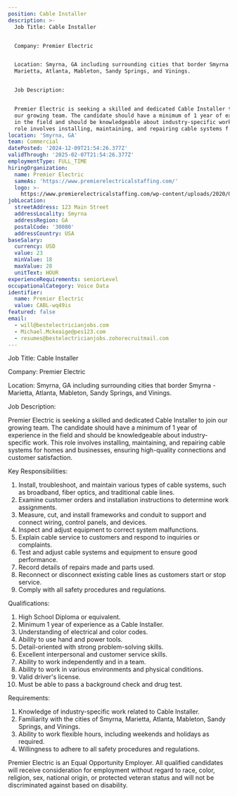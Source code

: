 ```yaml
---
position: Cable Installer
description: >-
  Job Title: Cable Installer


  Company: Premier Electric


  Location: Smyrna, GA including surrounding cities that border Smyrna -
  Marietta, Atlanta, Mableton, Sandy Springs, and Vinings.


  Job Description:


  Premier Electric is seeking a skilled and dedicated Cable Installer to join
  our growing team. The candidate should have a minimum of 1 year of experience
  in the field and should be knowledgeable about industry-specific work. This
  role involves installing, maintaining, and repairing cable systems f...
location: 'Smyrna, GA'
team: Commercial
datePosted: '2024-12-09T21:54:26.377Z'
validThrough: '2025-02-07T21:54:26.377Z'
employmentType: FULL_TIME
hiringOrganization:
  name: Premier Electric
  sameAs: 'https://www.premierelectricalstaffing.com/'
  logo: >-
    https://www.premierelectricalstaffing.com/wp-content/uploads/2020/05/Premier-Electrical-Staffing-logo.png
jobLocation:
  streetAddress: 123 Main Street
  addressLocality: Smyrna
  addressRegion: GA
  postalCode: '30080'
  addressCountry: USA
baseSalary:
  currency: USD
  value: 23
  minValue: 18
  maxValue: 28
  unitText: HOUR
experienceRequirements: seniorLevel
occupationalCategory: Voice Data
identifier:
  name: Premier Electric
  value: CABL-wq49is
featured: false
email:
  - will@bestelectricianjobs.com
  - Michael.Mckeaige@pes123.com
  - resumes@bestelectricianjobs.zohorecruitmail.com
---
```




Job Title: Cable Installer

Company: Premier Electric

Location: Smyrna, GA including surrounding cities that border Smyrna - Marietta, Atlanta, Mableton, Sandy Springs, and Vinings.

Job Description:

Premier Electric is seeking a skilled and dedicated Cable Installer to join our growing team. The candidate should have a minimum of 1 year of experience in the field and should be knowledgeable about industry-specific work. This role involves installing, maintaining, and repairing cable systems for homes and businesses, ensuring high-quality connections and customer satisfaction.

Key Responsibilities:

1. Install, troubleshoot, and maintain various types of cable systems, such as broadband, fiber optics, and traditional cable lines.
2. Examine customer orders and installation instructions to determine work assignments.
3. Measure, cut, and install frameworks and conduit to support and connect wiring, control panels, and devices.
4. Inspect and adjust equipment to correct system malfunctions.
5. Explain cable service to customers and respond to inquiries or complaints.
6. Test and adjust cable systems and equipment to ensure good performance.
7. Record details of repairs made and parts used.
8. Reconnect or disconnect existing cable lines as customers start or stop service.
9. Comply with all safety procedures and regulations.

Qualifications:

1. High School Diploma or equivalent.
2. Minimum 1 year of experience as a Cable Installer.
3. Understanding of electrical and color codes.
4. Ability to use hand and power tools.
5. Detail-oriented with strong problem-solving skills.
6. Excellent interpersonal and customer service skills.
7. Ability to work independently and in a team.
8. Ability to work in various environments and physical conditions.
9. Valid driver's license.
10. Must be able to pass a background check and drug test.

Requirements:

1. Knowledge of industry-specific work related to Cable Installer.
2. Familiarity with the cities of Smyrna, Marietta, Atlanta, Mableton, Sandy Springs, and Vinings.
3. Ability to work flexible hours, including weekends and holidays as required.
4. Willingness to adhere to all safety procedures and regulations.

Premier Electric is an Equal Opportunity Employer. All qualified candidates will receive consideration for employment without regard to race, color, religion, sex, national origin, or protected veteran status and will not be discriminated against based on disability.